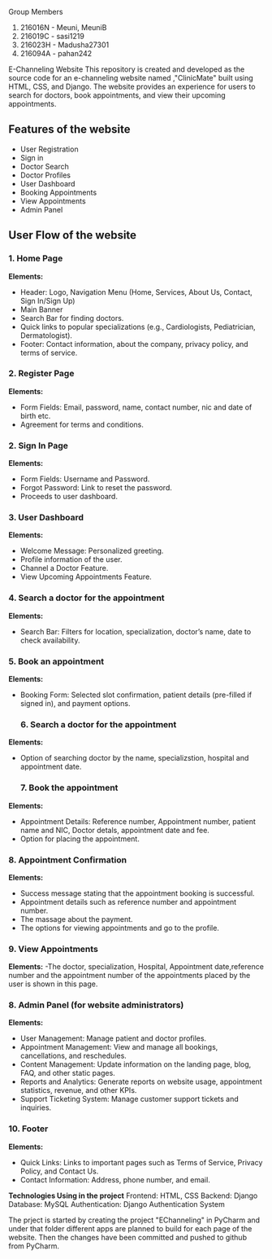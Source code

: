 Group Members
1. 216016N - Meuni, MeuniB
2. 216019C - sasi1219
3. 216023H - Madusha27301
4. 216094A - pahan242



E-Channeling Website
This repository is created and developed  as the source code for an e-channeling website named ,"ClinicMate" built using HTML, CSS, and Django. The website provides an experience for users to search for doctors, book appointments, and view their upcoming appointments.

## Features of the website

- User Registration
- Sign in
- Doctor Search
- Doctor Profiles 
- User Dashboard
- Booking Appointments
- View Appointments
- Admin Panel

  

## User Flow of the website

### 1. Home Page
**Elements:**
- Header: Logo, Navigation Menu (Home, Services, About Us, Contact, Sign In/Sign Up)
- Main Banner
- Search Bar for finding doctors.
- Quick links to popular specializations (e.g., Cardiologists, Pediatrician, Dermatologist).
- Footer: Contact information, about the company, privacy policy, and terms of service.

### 2. Register Page
**Elements:**
- Form Fields: Email, password, name, contact number, nic and date of birth etc.
- Agreement for terms and conditions.

### 2. Sign In Page
**Elements:**
- Form Fields: Username and Password.
- Forgot Password: Link to reset the password.
- Proceeds to user dashboard. 
  

### 3. User Dashboard
**Elements:**
- Welcome Message: Personalized greeting.
- Profile information of the user.
- Channel a Doctor Feature.
- View Upcoming Appointments Feature. 


### 4. Search a doctor for the appointment
**Elements:**
- Search Bar: Filters for location, specialization, doctor’s name, date to check availability.

### 5. Book an appointment
**Elements:**
- Booking Form: Selected slot confirmation, patient details (pre-filled if signed in), and payment options.

  ### 6. Search a doctor for the appointment
**Elements:**
- Option of searching doctor by the name, specializstion, hospital and appointment date.

   ### 7. Book the appointment
**Elements:**
- Appointment Details: Reference number, Appointment number, patient name and NIC, Doctor detals, appointment date and fee. 
- Option for placing the appointment.

### 8. Appointment Confirmation
**Elements:**
- Success message stating that the appointment booking is successful.
- Appointment details such as reference number and appointment number.
- The massage about the payment.
- The options for viewing appointments and go to the profile.

### 9. View Appointments 
**Elements:**
-The doctor, specialization, Hospital, Appointment date,reference number and the appointment number of the appointments placed by the user is shown in this page.


### 8. Admin Panel (for website administrators)
**Elements:**
- User Management: Manage patient and doctor profiles.
- Appointment Management: View and manage all bookings, cancellations, and reschedules.
- Content Management: Update information on the landing page, blog, FAQ, and other static pages.
- Reports and Analytics: Generate reports on website usage, appointment statistics, revenue, and other KPIs.
- Support Ticketing System: Manage customer support tickets and inquiries.



### 10. Footer
**Elements:**
- Quick Links: Links to important pages such as Terms of Service, Privacy Policy, and Contact Us.
- Contact Information: Address, phone number, and email.



**Technologies Using in the project**
Frontend: HTML, CSS
Backend: Django
Database: MySQL 
Authentication: Django Authentication System


The prject is started by creating the project "EChanneling" in PyCharm and under that folder different apps are planned to build for each page of the website. Then the changes have been committed and pushed to github from PyCharm. 

